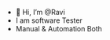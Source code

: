 - 👋 Hi, I’m @Ravi 
-    I am software Tester 
-    Manual & Automation Both 

<!---
ravijaiswal2020/ravijaiswal2020 is a ✨ special ✨ repository because its `README.md` (this file) appears on your GitHub profile.
You can click the Preview link to take a look at your changes.
--->

